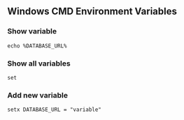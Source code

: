 ## Windows CMD Environment Variables

### Show variable

```
echo %DATABASE_URL%
```

### Show all variables
```
set
```

### Add new variable
```
setx DATABASE_URL = "variable"
```


